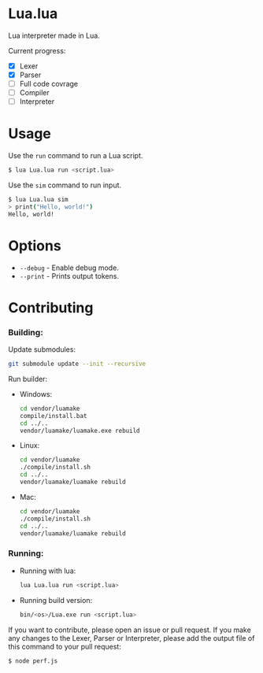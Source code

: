 # Lua.lua

Lua interpreter made in Lua.

Current progress:
- [x] Lexer
- [x] Parser
- [ ] Full code covrage
- [ ] Compiler
- [ ] Interpreter

# Usage

Use the `run` command to run a Lua script.

```bash
$ lua Lua.lua run <script.lua>
```

Use the `sim` command to run input.

```bash
$ lua Lua.lua sim
> print("Hello, world!")
Hello, world!
```

# Options

-   `--debug` - Enable debug mode.
-   `--print` - Prints output tokens.

# Contributing

### Building:

Update submodules:

```bash
git submodule update --init --recursive
```

Run builder:

-   Windows:

    ```bash
    cd vendor/luamake
    compile/install.bat
    cd ../..
    vendor/luamake/luamake.exe rebuild
    ```

-   Linux:

    ```bash
    cd vendor/luamake
    ./compile/install.sh
    cd ../..
    vendor/luamake/luamake rebuild
    ```

-   Mac:
    ```bash
    cd vendor/luamake
    ./compile/install.sh
    cd ../..
    vendor/luamake/luamake rebuild
    ```

### Running:

-   Running with lua:
    ```bash
    lua Lua.lua run <script.lua>
    ```
-   Running build version:

    ```bash
    bin/<os>/Lua.exe run <script.lua>
    ```

If you want to contribute, please open an issue or pull request.
If you make any changes to the Lexer, Parser or Interpreter, please add the output file of this command to your pull request:

```bash
$ node perf.js
```
